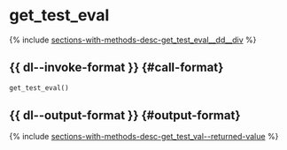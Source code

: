 # get_test_eval

{% include [sections-with-methods-desc-get_test_eval__dd__div](../_includes/work_src/reusage/get_test_eval__dd__div.md) %}


## {{ dl--invoke-format }} {#call-format}

```python
get_test_eval()
```

## {{ dl--output-format }} {#output-format}

{% include [sections-with-methods-desc-get_test_val--returned-value](../_includes/work_src/reusage/get_test_val--returned-value.md) %}


